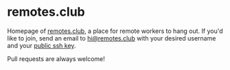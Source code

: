 # remotes.club

Homepage of [remotes.club](https://www.remotes.com), a place for remote workers to hang out. If you'd like to join, send an email to <hi@remotes.club> with your desired username and your [public ssh key](https://help.github.com/articles/generating-ssh-keys/).

Pull requests are always welcome!
